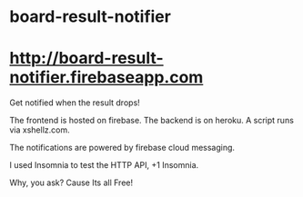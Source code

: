 # board-result-notifier
# http://board-result-notifier.firebaseapp.com

Get notified when the result drops!

The frontend is hosted on firebase. The backend is on heroku. A script runs via xshellz.com.

The notifications are powered by firebase cloud messaging.

I used Insomnia to test the HTTP API, +1 Insomnia.

Why, you ask? Cause Its all Free!